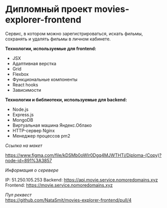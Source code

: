 # Дипломный проект movies-explorer-frontend

Сервис, в котором можно зарегистрироваться, искать фильмы, сохранять и удалять фильмы в личном кабинете.  

**Технологии, используемые для frontend:**

- JSX
- Адаптивная верстка
- Grid
- Flexbox
- Функциональные компоненты
- React hooks
- Зависимости

**Технологии и библиотеки, используемые для backend:**
- Node.js
- Express.js
- MongoDB
- Виртуальная машина Яндекс.Облако
- HTTP-сервер Nginx
- Менеджер процессов pm2

*Ссылка на макет*  

https://www.figma.com/file/kDSMb0oWIr0Dgq4MJWTHTi/Diploma-(Copy)?node-id=891%3A3857

*Информация о серевере*

IP: 51.250.105.253
Backend: https://api.movie.service.nomoredomains.xyz  
Frontend: https://movie.service.nomoredomains.xyz  

*Пул реквест*  
https://github.com/NataSmit/movies-explorer-frontend/pull/4
